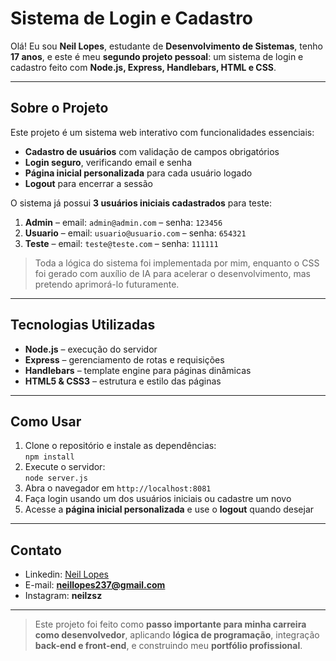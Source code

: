 # Sistema de Login e Cadastro

Olá! Eu sou **Neil Lopes**, estudante de **Desenvolvimento de Sistemas**, tenho **17 anos**, e este é meu **segundo projeto pessoal**: um sistema de login e cadastro feito com **Node.js, Express, Handlebars, HTML e CSS**.

---

## Sobre o Projeto

Este projeto é um sistema web interativo com funcionalidades essenciais:

- **Cadastro de usuários** com validação de campos obrigatórios  
- **Login seguro**, verificando email e senha  
- **Página inicial personalizada** para cada usuário logado  
- **Logout** para encerrar a sessão  

O sistema já possui **3 usuários iniciais cadastrados** para teste:  

1. **Admin** – email: `admin@admin.com` – senha: `123456`  
2. **Usuario** – email: `usuario@usuario.com` – senha: `654321`  
3. **Teste** – email: `teste@teste.com` – senha: `111111`  

> Toda a lógica do sistema foi implementada por mim, enquanto o CSS foi gerado com auxílio de IA para acelerar o desenvolvimento, mas pretendo aprimorá-lo futuramente.

---

## Tecnologias Utilizadas

- **Node.js** – execução do servidor  
- **Express** – gerenciamento de rotas e requisições  
- **Handlebars** – template engine para páginas dinâmicas  
- **HTML5 & CSS3** – estrutura e estilo das páginas

---

## Como Usar

1. Clone o repositório e instale as dependências:  
   `npm install`  
2. Execute o servidor:  
   `node server.js`  
3. Abra o navegador em `http://localhost:8081`  
4. Faça login usando um dos usuários iniciais ou cadastre um novo  
5. Acesse a **página inicial personalizada** e use o **logout** quando desejar

---

## Contato

- Linkedin: [Neil Lopes](https://www.linkedin.com/in/neil-lopes-4a33a5383)
- E-mail: **neillopes237@gmail.com**
- Instagram: **neilzsz**
---

> Este projeto foi feito como **passo importante para minha carreira como desenvolvedor**, aplicando **lógica de programação**, integração **back-end e front-end**, e construindo meu **portfólio profissional**.
